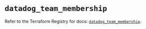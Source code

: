 # `datadog_team_membership`

Refer to the Terraform Registry for docs: [`datadog_team_membership`](https://registry.terraform.io/providers/datadog/datadog/3.41.0/docs/resources/team_membership).
